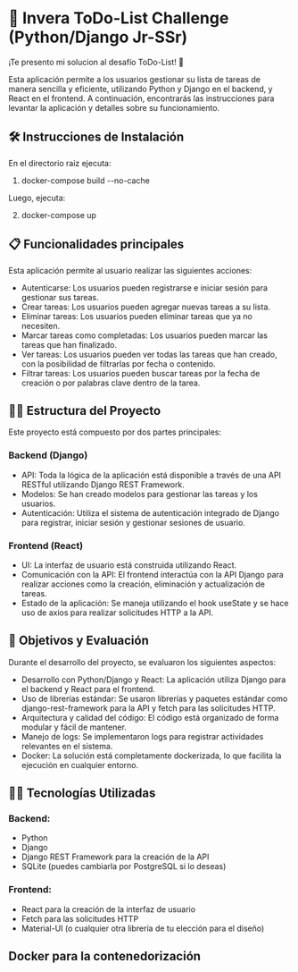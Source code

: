 # 🚀 Invera ToDo-List Challenge (Python/Django Jr-SSr)

¡Te presento mi solucion al desafío ToDo-List! 🎉

Esta aplicación permite a los usuarios gestionar su lista de tareas de manera sencilla y eficiente, utilizando Python y Django en el backend, y React en el frontend. A continuación, encontrarás las instrucciones para levantar la aplicación y detalles sobre su funcionamiento.

## 🛠️ Instrucciones de Instalación

En el directorio raiz ejecuta:

1. docker-compose build --no-cache

Luego, ejecuta:

2. docker-compose up

## 📋 Funcionalidades principales

Esta aplicación permite al usuario realizar las siguientes acciones:

- Autenticarse: Los usuarios pueden registrarse e iniciar sesión para gestionar sus tareas.
- Crear tareas: Los usuarios pueden agregar nuevas tareas a su lista.
- Eliminar tareas: Los usuarios pueden eliminar tareas que ya no necesiten.
- Marcar tareas como completadas: Los usuarios pueden marcar las tareas que han finalizado.
- Ver tareas: Los usuarios pueden ver todas las tareas que han creado, con la posibilidad de filtrarlas por fecha o contenido.
- Filtrar tareas: Los usuarios pueden buscar tareas por la fecha de creación o por palabras clave dentro de la tarea.

## 🧑‍💻 Estructura del Proyecto

Este proyecto está compuesto por dos partes principales:

### Backend (Django)

- API: Toda la lógica de la aplicación está disponible a través de una API RESTful utilizando Django REST Framework.
- Modelos: Se han creado modelos para gestionar las tareas y los usuarios.
- Autenticación: Utiliza el sistema de autenticación integrado de Django para registrar, iniciar sesión y gestionar sesiones de usuario.

### Frontend (React)

- UI: La interfaz de usuario está construida utilizando React.
- Comunicación con la API: El frontend interactúa con la API Django para realizar acciones como la creación, eliminación y actualización de tareas.
- Estado de la aplicación: Se maneja utilizando el hook useState y se hace uso de axios para realizar solicitudes HTTP a la API.

## 🎯 Objetivos y Evaluación

Durante el desarrollo del proyecto, se evaluaron los siguientes aspectos:

- Desarrollo con Python/Django y React: La aplicación utiliza Django para el backend y React para el frontend.
- Uso de librerías estándar: Se usaron librerías y paquetes estándar como django-rest-framework para la API y fetch para las solicitudes HTTP.
- Arquitectura y calidad del código: El código está organizado de forma modular y fácil de mantener.
- Manejo de logs: Se implementaron logs para registrar actividades relevantes en el sistema.
- Docker: La solución está completamente dockerizada, lo que facilita la ejecución en cualquier entorno.

## 🧑‍💼 Tecnologías Utilizadas

### Backend:

- Python
- Django
- Django REST Framework para la creación de la API
- SQLite (puedes cambiarla por PostgreSQL si lo deseas)

### Frontend:

- React para la creación de la interfaz de usuario
- Fetch para las solicitudes HTTP
- Material-UI (o cualquier otra librería de tu elección para el diseño)

## Docker para la contenedorización
